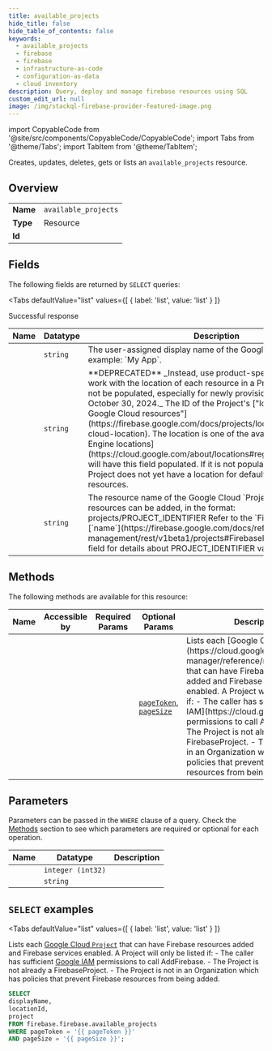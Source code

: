 ```yaml
--- 
title: available_projects
hide_title: false
hide_table_of_contents: false
keywords:
  - available_projects
  - firebase
  - firebase
  - infrastructure-as-code
  - configuration-as-data
  - cloud inventory
description: Query, deploy and manage firebase resources using SQL
custom_edit_url: null
image: /img/stackql-firebase-provider-featured-image.png
---
```


import CopyableCode from '@site/src/components/CopyableCode/CopyableCode';
import Tabs from '@theme/Tabs';
import TabItem from '@theme/TabItem';

Creates, updates, deletes, gets or lists an <code>available_projects</code> resource.

## Overview
<table><tbody>
<tr><td><b>Name</b></td><td><code>available_projects</code></td></tr>
<tr><td><b>Type</b></td><td>Resource</td></tr>
<tr><td><b>Id</b></td><td><CopyableCode code="firebase.firebase.available_projects" /></td></tr>
</tbody></table>

## Fields

The following fields are returned by `SELECT` queries:

<Tabs
    defaultValue="list"
    values={[
        { label: 'list', value: 'list' }
    ]}
>
<TabItem value="list">

Successful response

<table>
<thead>
    <tr>
    <th>Name</th>
    <th>Datatype</th>
    <th>Description</th>
    </tr>
</thead>
<tbody>
<tr>
    <td><CopyableCode code="displayName" /></td>
    <td><code>string</code></td>
    <td>The user-assigned display name of the Google Cloud `Project`, for example: `My App`.</td>
</tr>
<tr>
    <td><CopyableCode code="locationId" /></td>
    <td><code>string</code></td>
    <td>**DEPRECATED** _Instead, use product-specific REST APIs to work with the location of each resource in a Project. This field may not be populated, especially for newly provisioned projects after October 30, 2024._ The ID of the Project's ["location for default Google Cloud resources"](https://firebase.google.com/docs/projects/locations#default-cloud-location). The location is one of the available [Google App Engine locations](https://cloud.google.com/about/locations#region). Not all Projects will have this field populated. If it is not populated, it means that the Project does not yet have a location for default Google Cloud resources.</td>
</tr>
<tr>
    <td><CopyableCode code="project" /></td>
    <td><code>string</code></td>
    <td>The resource name of the Google Cloud `Project` to which Firebase resources can be added, in the format: projects/PROJECT_IDENTIFIER Refer to the `FirebaseProject` [`name`](https://firebase.google.com/docs/reference/firebase-management/rest/v1beta1/projects#FirebaseProject.FIELDS.name) field for details about PROJECT_IDENTIFIER values.</td>
</tr>
</tbody>
</table>
</TabItem>
</Tabs>

## Methods

The following methods are available for this resource:

<table>
<thead>
    <tr>
    <th>Name</th>
    <th>Accessible by</th>
    <th>Required Params</th>
    <th>Optional Params</th>
    <th>Description</th>
    </tr>
</thead>
<tbody>
<tr>
    <td><a href="#list"><CopyableCode code="list" /></a></td>
    <td><CopyableCode code="select" /></td>
    <td></td>
    <td><a href="#parameter-pageToken"><code>pageToken</code></a>, <a href="#parameter-pageSize"><code>pageSize</code></a></td>
    <td>Lists each [Google Cloud `Project`](https://cloud.google.com/resource-manager/reference/rest/v1/projects) that can have Firebase resources added and Firebase services enabled. A Project will only be listed if: - The caller has sufficient [Google IAM](https://cloud.google.com/iam) permissions to call AddFirebase. - The Project is not already a FirebaseProject. - The Project is not in an Organization which has policies that prevent Firebase resources from being added. </td>
</tr>
</tbody>
</table>

## Parameters

Parameters can be passed in the `WHERE` clause of a query. Check the [Methods](#methods) section to see which parameters are required or optional for each operation.

<table>
<thead>
    <tr>
    <th>Name</th>
    <th>Datatype</th>
    <th>Description</th>
    </tr>
</thead>
<tbody>
<tr id="parameter-pageSize">
    <td><CopyableCode code="pageSize" /></td>
    <td><code>integer (int32)</code></td>
    <td></td>
</tr>
<tr id="parameter-pageToken">
    <td><CopyableCode code="pageToken" /></td>
    <td><code>string</code></td>
    <td></td>
</tr>
</tbody>
</table>

## `SELECT` examples

<Tabs
    defaultValue="list"
    values={[
        { label: 'list', value: 'list' }
    ]}
>
<TabItem value="list">

Lists each [Google Cloud `Project`](https://cloud.google.com/resource-manager/reference/rest/v1/projects) that can have Firebase resources added and Firebase services enabled. A Project will only be listed if: - The caller has sufficient [Google IAM](https://cloud.google.com/iam) permissions to call AddFirebase. - The Project is not already a FirebaseProject. - The Project is not in an Organization which has policies that prevent Firebase resources from being added. 

```sql
SELECT
displayName,
locationId,
project
FROM firebase.firebase.available_projects
WHERE pageToken = '{{ pageToken }}'
AND pageSize = '{{ pageSize }}';
```
</TabItem>
</Tabs>
